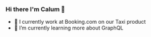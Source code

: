 ### Hi there I'm Calum 👋

<!--
**calflan/calflan** is a ✨ _special_ ✨ repository because its `README.md` (this file) appears on your GitHub profile. -->

- 🔭 I currently work at Booking.com on our Taxi product
- 🌱 I’m currently learning more about GraphQL
